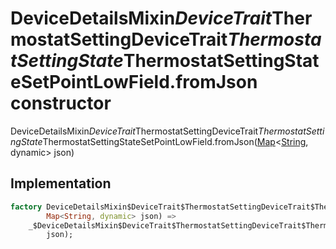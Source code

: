 


# DeviceDetailsMixin$DeviceTrait$ThermostatSettingDeviceTrait$ThermostatSettingState$ThermostatSettingStateSetPointLowField.fromJson constructor







DeviceDetailsMixin$DeviceTrait$ThermostatSettingDeviceTrait$ThermostatSettingState$ThermostatSettingStateSetPointLowField.fromJson([Map](https://api.dart.dev/stable/2.12.3/dart-core/Map-class.html)&lt;[String](https://api.dart.dev/stable/2.12.3/dart-core/String-class.html), dynamic> json)





## Implementation

```dart
factory DeviceDetailsMixin$DeviceTrait$ThermostatSettingDeviceTrait$ThermostatSettingState$ThermostatSettingStateSetPointLowField.fromJson(
        Map<String, dynamic> json) =>
    _$DeviceDetailsMixin$DeviceTrait$ThermostatSettingDeviceTrait$ThermostatSettingState$ThermostatSettingStateSetPointLowFieldFromJson(
        json);
```







